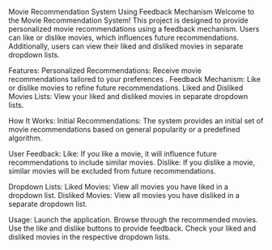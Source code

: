 Movie Recommendation System Using Feedback Mechanism
Welcome to the Movie Recommendation System! This project is designed to provide personalized movie recommendations using a feedback mechanism. Users can like or dislike movies, which influences future recommendations. Additionally, users can view their liked and disliked movies in separate dropdown lists.

Features:
Personalized Recommendations: Receive movie recommendations tailored to your preferences .
Feedback Mechanism: Like or dislike movies to refine future recommendations.
Liked and Disliked Movies Lists: View your liked and disliked movies in separate dropdown lists.

How It Works:
Initial Recommendations: The system provides an initial set of movie recommendations based on general popularity or a predefined algorithm.

User Feedback:
Like: If you like a movie, it will influence future recommendations to include similar movies.
Dislike: If you dislike a movie, similar movies will be excluded from future recommendations.

Dropdown Lists:
Liked Movies: View all movies you have liked in a dropdown list.
Disliked Movies: View all movies you have disliked in a separate dropdown list.

Usage:
Launch the application.
Browse through the recommended movies.
Use the like and dislike buttons to provide feedback.
Check your liked and disliked movies in the respective dropdown lists.
